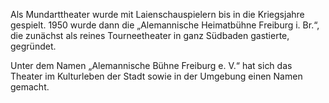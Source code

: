 Als Mundarttheater wurde mit Laienschauspielern bis in
die Kriegsjahre gespielt. 1950 wurde dann die „Alemannische
Heimatbühne Freiburg i. Br.“, die zunächst als reines
Tourneetheater in ganz Südbaden gastierte, gegründet.

Unter dem Namen „Alemannische Bühne Freiburg e. V.“
hat sich das Theater im Kulturleben der Stadt sowie
in der Umgebung einen Namen gemacht.
